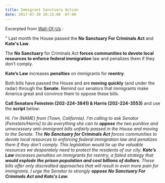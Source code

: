 ```yaml
---
title: Immigrant Sanctuary Action
date: 2017-07-30 20:15:00 -07:00
---
```


Excerpted from [Wall-Of-Us](http:/https://www.wallofus.org/) :

"  Last month the House passed the **No Sanctuary For Criminals Act** and **Kate's Law**. 

The **No Sanctuary** for Criminals Act **forces communities to devote local resources to enforce federal immigration** law and penalizes them if they don’t comply. 

**Kate’s Law** increases **penalties** on immigrants for **reentry**.

Both bills have passed the House and are **moving quickly** (and under the radar) through the **Senate**. Remind our senators that immigrants make America great and convince them to oppose these bills.

**Call Senators Feinstein (202-224-3841) & Harris (202-224-3553)** and use the **script** below:

*Hi. I’m (NAME) from (Town, California). I’m calling to ask Senator [Feinstein/Harris] to do everything she can to **oppose** the two punitive and unnecessary anti-immigrant bills unfairly passed in the House and moving to the Senate. The **No Sanctuary for Criminals Act** forces communities to devote local resources to enforcing federal immigration law and penalizes them if they don’t comply. This legislation would tie up the valuable resources we desperately need to protect the residents of our city. **Kate’s Law** increases penalties on immigrants for reentry, a failed strategy that **would explode the prison population and cost billions of dollars**. These bills offer only discredited approaches that will result in even more pain for immigrants. I urge the Senator to strongly **oppose No Sanctuary For Criminals Act and Kate’s Law**.*